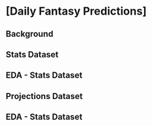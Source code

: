 # [Daily Fantasy Predictions]

## Background

## Stats Dataset

## EDA - Stats Dataset

## Projections Dataset

## EDA - Stats Dataset
